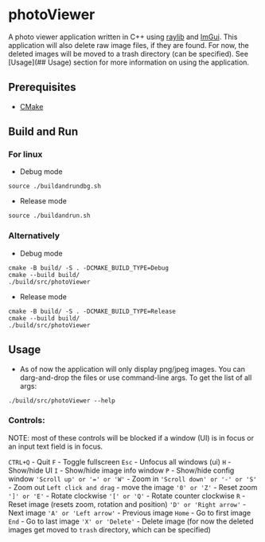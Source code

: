 # photoViewer
A photo viewer application written in C++ using [raylib](https://www.raylib.com/) and [ImGui](https://github.com/ocornut/imgui). This application will also delete raw image files, if they are found. For now, the deleted images will be moved to a trash directory (can be specified). See [Usage](## Usage) section for more information on using the application.


## Prerequisites
* [CMake](https://cmake.org/download/)


## Build and Run
### For linux
- Debug mode
```
source ./buildandrundbg.sh
```
- Release mode
```
source ./buildandrun.sh
```

### Alternatively
- Debug mode
```
cmake -B build/ -S . -DCMAKE_BUILD_TYPE=Debug
cmake --build build/
./build/src/photoViewer
```
- Release mode
```
cmake -B build/ -S . -DCMAKE_BUILD_TYPE=Release
cmake --build build/
./build/src/photoViewer
```


## Usage
- As of now the application will only display png/jpeg images. You can darg-and-drop the files or use command-line args. To get the list of all args:
```
./build/src/photoViewer --help
```

### Controls:
NOTE: most of these controls will be blocked if a window (UI) is in focus or an input text field is in focus.

`CTRL+Q` - Quit
`F` - Toggle fullscreen
`Esc` - Unfocus all windows (ui)
`H` - Show/hide UI
`I` - Show/hide image info window
`P` - Show/hide config window
`'Scroll up' or '=' or 'W'` - Zoom in
`'Scroll down' or '-' or 'S'` - Zoom out
`Left click and drag` - move the image
`'0' or 'Z'` - Reset zoom
`']' or 'E'` - Rotate clockwise
`'[' or 'Q'` - Rotate counter clockwise
`R` - Reset image (resets zoom, rotation and position)
`'D' or 'Right arrow'` - Next image
`'A' or 'Left arrow'` - Previous image
`Home` - Go to first image
`End` - Go to last image
`'X' or 'Delete'` - Delete image (for now the deleted images get moved to `trash` directory, which can be specified)


